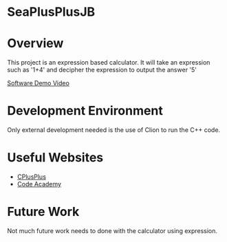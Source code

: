 # SeaPlusPlusJB
# Overview

This project is an expression based calculator. It will take an expression 
such as '1+4' and decipher the expression to output the answer '5'

[Software Demo Video](http://youtube.link.goes.here)

# Development Environment

Only external development needed is the use of Clion to run the C++ code.

# Useful Websites

- [CPlusPlus](www.cplusplus.com)
- [Code Academy](www.codeacademy.com)

# Future Work

Not much future work needs to done with the calculator using expression. 